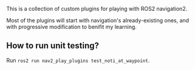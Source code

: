 This is a collection of custom plugins for playing with ROS2 navigation2.


Most of the plugins will start with navigation's already-existing ones,
and with progressive modification to benifit my learning.

How to run unit testing?
---
Run `ros2 run nav2_play_plugins test_noti_at_waypoint`.